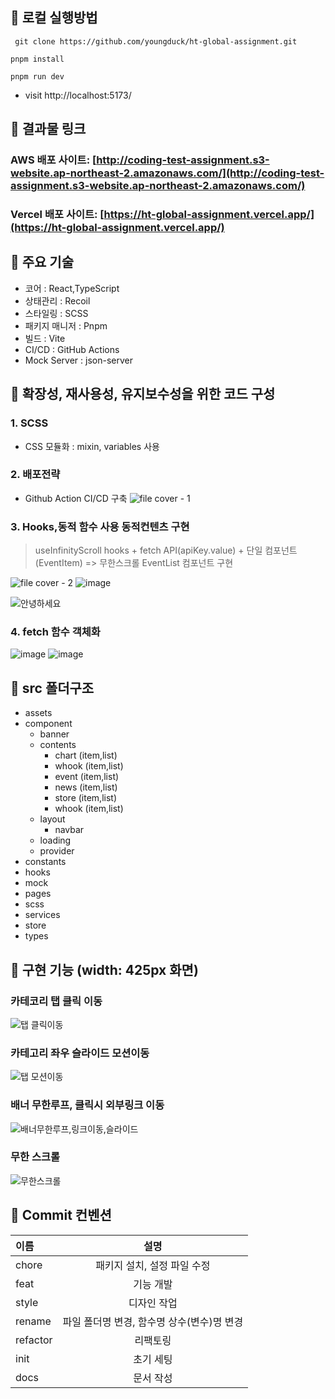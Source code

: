 ## 🌴 로컬 실행방법
```
 git clone https://github.com/youngduck/ht-global-assignment.git
```

```
pnpm install
```

```
pnpm run dev
```
- visit http://localhost:5173/

## 🌴 결과물 링크

### AWS 배포 사이트: [http://coding-test-assignment.s3-website.ap-northeast-2.amazonaws.com/](http://coding-test-assignment.s3-website.ap-northeast-2.amazonaws.com/)
### Vercel 배포 사이트: [https://ht-global-assignment.vercel.app/](https://ht-global-assignment.vercel.app/)



## 🌴 주요 기술

- 코어 : React,TypeScript
- 상태관리 : Recoil
- 스타일링 : SCSS
- 패키지 매니저 : Pnpm
- 빌드 : Vite
- CI/CD : GitHub Actions
- Mock Server : json-server

## 🌴 확장성, 재사용성, 유지보수성을 위한 코드 구성

### 1. SCSS
  - CSS 모듈화 : mixin, variables 사용
    
### 2. 배포전략
- Github Action CI/CD 구축
![file cover - 1](https://github.com/youngduck/ht-global-assignment/assets/46455370/c155a4bb-e2e4-46bf-aa38-fce331781411)

### 3. Hooks,동적 함수 사용 동적컨텐츠 구현
> useInfinityScroll hooks + fetch API(apiKey.value) + 단일 컴포넌트(EventItem) => 무한스크롤 EventList 컴포넌트 구현

![file cover - 2](https://github.com/youngduck/ht-global-assignment/assets/46455370/e3c5e8f7-fb7b-4c96-92ab-d6e70eef0e0e)
![image](https://github.com/youngduck/ht-global-assignment/assets/46455370/81aba9c5-c8ea-4608-a4b5-a6aa5bd63a56)


![안녕하세요](https://github.com/youngduck/ht-global-assignment/assets/46455370/5a657ba3-14c3-4a77-991f-357c239b5e72)



### 4. fetch 함수 객체화
 ![image](https://github.com/youngduck/ht-global-assignment/assets/46455370/acb207d0-ecdf-4b6a-9cb5-9c828cedb3a4)
 ![image](https://github.com/youngduck/ht-global-assignment/assets/46455370/378e7afb-c807-4f72-8c5c-82d4c88395d7)




## 🌴 src 폴더구조
- assets
- component
  - banner 
  - contents
      - chart (item,list)
      - whook (item,list)
      - event (item,list)
      - news (item,list)
      - store (item,list)
      - whook (item,list)
  - layout 
      - navbar
  - loading
  - provider
- constants
- hooks
- mock
- pages
- scss
- services
- store
- types


## 🌴 구현 기능 (width: 425px 화면)
### 카테코리 탭 클릭 이동
![탭 클릭이동](https://github.com/youngduck/ht-global-assignment/assets/46455370/06a1f943-eeb7-4d50-b61b-480c4f189695)
### 카테고리 좌우 슬라이드 모션이동
![탭 모션이동](https://github.com/youngduck/ht-global-assignment/assets/46455370/7326ecfd-35b9-4f9a-ba11-4b346aa19c3c)
### 배너 무한루프, 클릭시 외부링크 이동
![배너무한루프,링크이동,슬라이드](https://github.com/youngduck/ht-global-assignment/assets/46455370/9635ffd0-6463-4f2a-8181-a90704af2aa7)
### 무한 스크롤
![무한스크롤](https://github.com/youngduck/ht-global-assignment/assets/46455370/1aa8b993-9091-4b34-a981-32d362ea5378)

## 🌴 Commit 컨벤션

| 이름     |                    설명                    |
| :------- | :----------------------------------------: |
| chore    |        패키지 설치, 설정 파일 수정         |
| feat     |                 기능 개발                  |
| style    |                디자인 작업                 |
| rename   | 파일 폴더명 변경, 함수명 상수(변수)명 변경 |
| refactor |                  리팩토링                  |
| init     |                 초기 세팅                  |
| docs     |                 문서 작성                  |




